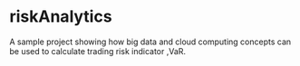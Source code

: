 # riskAnalytics
A sample project showing how big data and cloud computing concepts can be used to calculate trading risk indicator ,VaR.
